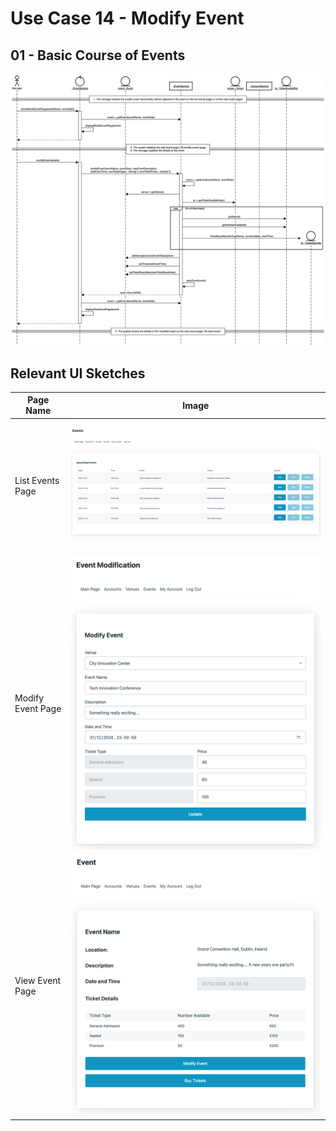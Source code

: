 # Use Case 14 - Modify Event

## 01 - Basic Course of Events

![Modify Event - Basic Course of Events](/02-analysis-solution/usecases/images/14-modify-event-basic.png)

## Relevant UI Sketches
| Page Name | Image |
|----|------|
| List Events Page | ![List Events Page](/01-requirements-solution/uisketches/14-list-events.png) |
| Modify Event Page | ![Modify Event Page](/01-requirements-solution/uisketches/18-modify-event.png) |
| View Event Page | ![View Event Page](/01-requirements-solution/uisketches/16-view-event.png) |
